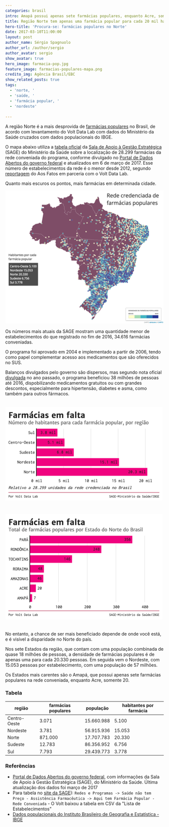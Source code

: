 ```yaml
---
categories: brasil
intro: Amapá possui apenas sete farmácias populares, enquanto Acre, somente 20
title: Região Norte tem apenas uma farmácia popular para cada 20 mil habitantes
hero-title: 'Procura-se: farmácias populares no Norte'
date: 2017-03-10T11:00:00
layout: post
author_name: Sérgio Spagnuolo
author_url: /author/sergio
author_avatar: sergio
show_avatar: true
hero_image: farmacia-pop.jpg
feature_image: farmacias-populares-mapa.png
credito_img: Agência Brasil/EBC
show_related_posts: true
tags:
  - 'norte, '
  - 'saúde, '
  - 'farmácia popular, '
  - 'nordeste'

---
```


A região Norte é a mais desprovida de [farmácias populares](http://portalsaude.saude.gov.br/index.php/o-ministerio/principal/leia-mais-o-ministerio/346-sctie-raiz/daf-raiz/farmacia-popular/l1-farmacia-popular/18008-programa-farmacia-popular-do-brasil) no Brasil, de acordo com levantamento do Volt Data Lab com dados do Ministério da Saúde cruzados com dados populacionais do IBGE.

O mapa abaixo utiliza a [tabela oficial](http://dados.gov.br/dataset/farmacia_popular_estabelecimento/resource/84b633a5-9a51-4767-9727-d5618564f3de) da [Sala de Apoio à Gestão Estratégica](http://sage.saude.gov.br/) (SAGE) do Ministério da Saúde sobre a localização de 28.299 farmácias da rede conveniada do programa, conforme divulgado no [Portal de Dados Abertos do governo federal](http://dados.gov.br/dataset/farmacia_popular_estabelecimento) e atualizados em 6 de março de 2017. Esse número de estabelecimentos da rede é o menor desde 2012, segundo [reportagem](https://aosfatos.org/noticias/sem-alarde-governo-reduz-em-20-rede-de-farmacias-populares-no-brasil/) do Aos Fatos em parceria com o Volt Data Lab.

Quanto mais escuros os pontos, mais farmácias em determinada cidade.

![Mapa farmacias populares no Brasil](/graf/farmacias-populares-mapa.png)

Os números mais atuais da SAGE mostram uma quantidade menor de estabelecimentos do que registrado no fim de 2016, 34.616 farmácias conveniadas.

O programa foi aprovado em 2004 e implementado a partir de 2006, tendo como papel complementar acesso aos medicamentos que são oferecidos no SUS.

Balanços divulgados pelo governo são dispersos, mas segundo nota oficial [divulgada](http://bit.ly/2n4hDmc) no ano passado, o programa beneficiou 38 milhões de pessoas até 2016, dispobilizando medicamentos gratuitos ou com grandes descontos, especialmente para hipertensão, diabetes e asma, como também para outros fármacos.

<img src="/graf/farmcias-em-falta.png" alt="Grafico farmácias populares por região" class="graficos">

<img src="/graf/farmcias-em-falta-grap2.png" alt="Grafico farmácias populares por região" class="graficos">

No entanto, a chance de ser mais beneficiado depende de onde você está, e é visível a disparidade no Norte do país.

Nos sete Estados da região, que contam com uma população combinada de quase 18 milhões de pessoas, a densidade de farmácias populares é de apenas uma para cada 20.330 pessoas. Em seguida vem o Nordeste, com 15.053 pessoas por estabelecimento, com uma população de 57 milhões.

Os Estados mais carentes são o Amapá, que possui apenas sete farmácias populares na rede conveniada, enquanto Acre, somente 20.




### Tabela

| região       | farmácias populares | população  | habitantes por farmácia |
|--------------|---------------------|------------|-------------------------|
| Centro-Oeste | 3.071               | 15.660.988 | 5.100                   |
| Nordeste     | 3.781               | 56.915.936 | 15.053                  |
| Norte        | 871.000             | 17.707.783 | 20.330                  |
| Sudeste      | 12.783              | 86.356.952 | 6.756                   |
| Sul          | 7.793               | 29.439.773 | 3.778                   |




### Referências

- [Portal de Dados Abertos do governo federal](http://dados.gov.br/dataset/farmacia_popular_estabelecimento), com informações da Sala de Apoio à Gestão Estratégica (SAGE), do Ministério da Saúde. Última atualização dos dados foi março de 2017
- Para tabela no [site da SAGE](http://sage.saude.gov.br/)): `Redes e Programas -> Saúde não tem Preço - Assistência Farmacêutica -> Aqui tem Farmácia Popular - Rede Conveniada` - O Volt baixou a tabela em CSV da "Lista de Estabelecimentos"
- [Dados populacionais do Instituto Brasileiro de Geografia e Estatística - IBGE](ftp://ftp.ibge.gov.br/Estimativas_de_Populacao/Estimativas_2016/estimativa_dou_2016_20160913.pdf)

<style>
.graficos {
  width:500px;
  float:left;
  margin: 20px 20px 20px -120px
}

@media screen and (max-width: 960px) {
    .graficos {
        float: none;
        margin: 20px 0
    }
}

</style>
